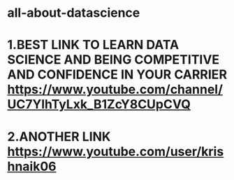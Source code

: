 # all-about-datascience


# 1.BEST LINK TO LEARN DATA SCIENCE AND BEING COMPETITIVE AND CONFIDENCE IN YOUR CARRIER https://www.youtube.com/channel/UC7YlhTyLxk_B1ZcY8CUpCVQ

# 2.ANOTHER LINK https://www.youtube.com/user/krishnaik06
